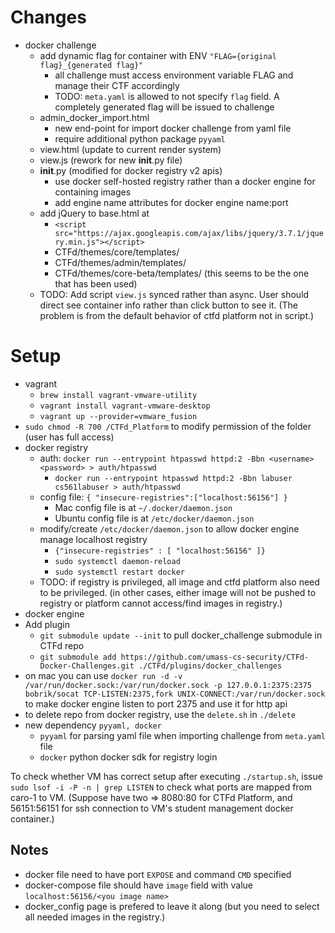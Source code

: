 # Changes

- docker challenge
  - add dynamic flag for container with ENV ```"FLAG={original flag}_{generated flag}"```
    - all challenge must access environment variable FLAG and manage their CTF accordingly
    - TODO: ```meta.yaml``` is allowed to not specify ```flag``` field. A completely generated flag will be issued to challenge
  - admin_docker_import.html
    - new end-point for import docker challenge from yaml file
    - require additional python package ```pyyaml```
  - view.html (update to current render system)
  - view.js (rework for new __init__.py file)
  - __init__.py (modified for docker registry v2 apis)
    - use docker self-hosted registry rather than a docker engine for containing images
    - add engine name attributes for docker engine name:port
  - add jQuery to base.html at 
    - ```<script src="https://ajax.googleapis.com/ajax/libs/jquery/3.7.1/jquery.min.js"></script>```
    - CTFd/themes/core/templates/
    - CTFd/themes/admin/templates/
    - CTFd/themes/core-beta/templates/ (this seems to be the one that has been used)
  - TODO: Add script ```view.js``` synced rather than async. User should direct see container info rather than click button to see it. (The problem is from the default behavior of ctfd platform not in script.)

# Setup
- vagrant
  - ```brew install vagrant-vmware-utility```
  - ```vagrant install vagrant-vmware-desktop```
  - ```vagrant up --provider=vmware_fusion```
- `sudo chmod -R 700 /CTFd_Platform` to modify permission of the folder (user has full access)
- docker registry
  - auth: ```docker run --entrypoint htpasswd httpd:2 -Bbn <username> <password> > auth/htpasswd```
    - ```docker run --entrypoint htpasswd httpd:2 -Bbn labuser cs561labuser > auth/htpasswd```
  - config file: ```{ "insecure-registries":["localhost:56156"] }```
    - Mac config file is at ```~/.docker/daemon.json```
    - Ubuntu config file is at ```/etc/docker/daemon.json```
  - modify/create ```/etc/docker/daemon.json``` to allow docker engine manage localhost registry
    - ```{"insecure-registries" : [ "localhost:56156" ]}``` 
    - ```sudo systemctl daemon-reload```
    - ```sudo systemctl restart docker```
  - TODO: if registry is privileged, all image and ctfd platform also need to be privileged. (in other cases, either image will not be pushed to registry or platform cannot access/find images in registry.)
- docker engine
- Add plugin
  - `git submodule update --init` to pull docker_challenge submodule in CTFd repo
  - ```git submodule add https://github.com/umass-cs-security/CTFd-Docker-Challenges.git ./CTFd/plugins/docker_challenges```
- on mac you can use ```docker run -d -v /var/run/docker.sock:/var/run/docker.sock -p 127.0.0.1:2375:2375 bobrik/socat TCP-LISTEN:2375,fork UNIX-CONNECT:/var/run/docker.sock``` to make docker engine listen to port 2375 and use it for http api
- to delete repo from docker registry, use the ```delete.sh``` in ```./delete```
- new dependency ```pyyaml, docker```
  - ```pyyaml``` for parsing yaml file when importing challenge from ```meta.yaml``` file
  - ```docker``` python docker sdk for registry login

To check whether VM has correct setup after executing `./startup.sh`, issue `sudo lsof -i -P -n | grep LISTEN` to check what ports are mapped from caro-1 to VM. (Suppose have two => 8080:80 for CTFd Platform, and 56151:56151 for ssh connection to VM's student management docker container.)

## Notes
- docker file need to have port `EXPOSE` and command `CMD` specified
- docker-compose file should have `image` field with value `localhost:56156/<you image name>`
- docker_config page is prefered to leave it along (but you need to select all needed images in the registry.)